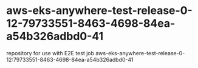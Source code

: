 # aws-eks-anywhere-test-release-0-12-79733551-8463-4698-84ea-a54b326adbd0-41
repository for use with E2E test job aws-eks-anywhere-test-release-0-12:79733551-8463-4698-84ea-a54b326adbd0-41
